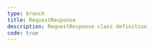 ```yaml
---
type: branch
title: RequestResponse
description: RequestResponse class definition
code: true
---
```

